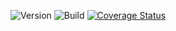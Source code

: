 ![Version](https://img.shields.io/github/package-json/v/aseprano/balance) ![Build](https://img.shields.io/travis/aseprano/balance) [![Coverage Status](https://img.shields.io/coveralls/github/aseprano/balance/master)](https://coveralls.io/github/aseprano/balance?branch=master)
